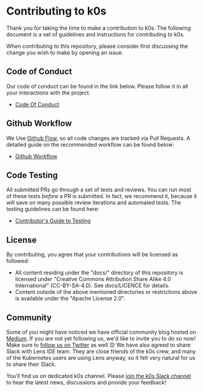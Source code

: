 # Contributing to k0s

Thank you for taking the time to make a contribution to k0s. The following document is a set of guidelines and instructions for contributing to k0s.

When contributing to this repository, please consider first discussing the change you wish to make by opening an issue.

## Code of Conduct
Our code of conduct can be found in the link below. Please follow it in all your interactions with the project.
- [Code Of Conduct](./CODE_OF_CONDUCT.md) 

## Github Workflow
We Use [Github Flow](https://guides.github.com/introduction/flow/index.html), so all code changes are tracked via Pull Requests.
A detailed guide on the recommended workflow can be found below:
- [Github Workflow](./github_workflow.md)

## Code Testing
All submitted PRs go through a set of tests and reviews. You can run most of these tests *before* a PR is submitted.
In fact, we recommend it, because it will save on many possible review iterations and automated tests.
The testing guidelines can be found here:
- [Contributor's Guide to Testing](./testing.md)

## License
By contributing, you agree that your contributions will be licensed as followed:

- All content residing under the "docs/" directory of this repository is licensed under "Creative Commons Attribution Share Alike 4.0 International" (CC-BY-SA-4.0). See docs/LICENCE for details.
- Content outside of the above mentioned directories or restrictions above is available under the "Apache License 2.0".

## Community
Some of you might have noticed we have official community blog hosted on [Medium](https://medium.com/k0sproject). If you are not yet following us, we'd like to invite you to do so now! 
Make sure to [follow us on Twitter](https://twitter.com/k0sproject) as well 😊
We have also agreed to share Slack with Lens IDE team. They are close friends of the k0s crew, and many of the Kubernetes users are using Lens anyway, so it felt very natural for us to share their Slack. 

You’ll find us on dedicated k0s channel. Please [join the k0s Slack channel](https://join.slack.com/t/k8slens/shared_invite/enQtOTc5NjAyNjYyOTk4LWU1NDQ0ZGFkOWJkNTRhYTc2YjVmZDdkM2FkNGM5MjhiYTRhMDU2NDQ1MzIyMDA4ZGZlNmExOTc0N2JmY2M3ZGI) to hear the latest news, discussions and provide your feedback!
